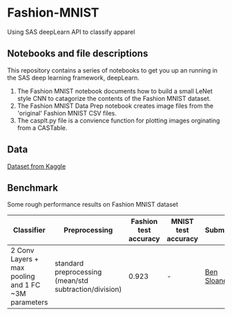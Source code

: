 # Fashion-MNIST
Using SAS deepLearn API to classify apparel
## Notebooks and file descriptions 
This repository contains a series of notebooks to get you up an running in the SAS deep learning framework, deepLearn. 
1. The Fashion MNIST notebook documents how to build a small LeNet style CNN to catagorize the contents of the Fashion MNIST dataset. 
2. The Fashion MNIST Data Prep notebook creates image files from the 'original' Fashion MNIST CSV files. 
3. The casplt.py file is a convience function for plotting images orginating from a CASTable. 
## Data 
[Dataset from Kaggle](https://www.kaggle.com/zalando-research/fashionmnist)
## Benchmark 
Some rough performance results on Fashion MNIST dataset

| Classifier | Preprocessing | Fashion test accuracy | MNIST test accuracy | Submitter| Code |
| --- | --- | --- | --- | --- |--- |
|2 Conv Layers + max pooling and 1 FC ~3M parameters | standard preprocessing (mean/std subtraction/division) | 0.923 | - | [Ben Sloane](https://github.com/bensloane) | [:link:]() |
  
